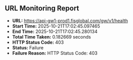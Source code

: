 ## URL Monitoring Report

- **URL:** https://api-gw1-prod1.fisglobal.com/gw/v1/health
- **Start Time:** 2025-10-21T17:02:45.097465
- **End Time:** 2025-10-21T17:02:45.280134
- **Total Time Taken:** 0.182669 seconds
- **HTTP Status Code:** 403
- **Status:** Failure
- **Failure Reason:** HTTP Status Code: 403
